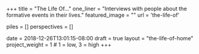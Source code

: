 +++
title = "The Life Of..."
one_liner = "Interviews with people about the formative events in their lives."
featured_image = ""
url = 'the-life-of'

piles = []
perspectives = []

date = 2018-12-26T13:01:15-08:00
draft = true
layout = "the-life-of-home"
project_weight = 1 # 1 = low, 3 = high
+++
